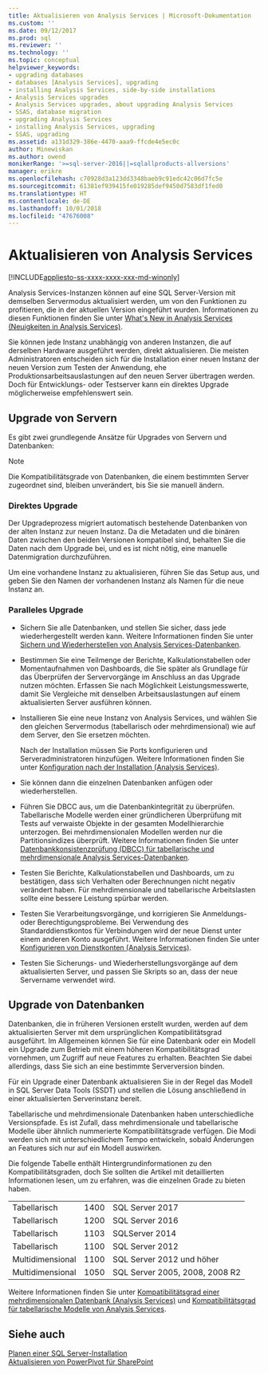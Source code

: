 ```yaml
---
title: Aktualisieren von Analysis Services | Microsoft-Dokumentation
ms.custom: ''
ms.date: 09/12/2017
ms.prod: sql
ms.reviewer: ''
ms.technology: ''
ms.topic: conceptual
helpviewer_keywords:
- upgrading databases
- databases [Analysis Services], upgrading
- installing Analysis Services, side-by-side installations
- Analysis Services upgrades
- Analysis Services upgrades, about upgrading Analysis Services
- SSAS, database migration
- upgrading Analysis Services
- installing Analysis Services, upgrading
- SSAS, upgrading
ms.assetid: a131d329-386e-4470-aaa9-ffcde4e5ec0c
author: Minewiskan
ms.author: owend
monikerRange: '>=sql-server-2016||=sqlallproducts-allversions'
manager: erikre
ms.openlocfilehash: c70928d3a123dd3348baeb9c91edc42c06d7fc5e
ms.sourcegitcommit: 61381ef939415fe019285def9450d7583df1fed0
ms.translationtype: HT
ms.contentlocale: de-DE
ms.lasthandoff: 10/01/2018
ms.locfileid: "47676008"
---
```

# <a name="upgrade-analysis-services"></a>Aktualisieren von Analysis Services

[!INCLUDE[appliesto-ss-xxxx-xxxx-xxx-md-winonly](../../includes/appliesto-ss-xxxx-xxxx-xxx-md-winonly.md)]
  
  Analysis Services-Instanzen können auf eine SQL Server-Version mit demselben Servermodus aktualisiert werden, um von den Funktionen zu profitieren, die in der aktuellen Version eingeführt wurden. Informationen zu diesen Funktionen finden Sie unter [What's New in Analysis Services (Neuigkeiten in Analysis Services)](../../analysis-services/what-s-new-in-analysis-services.md).  
  
 Sie können jede Instanz unabhängig von anderen Instanzen, die auf derselben Hardware ausgeführt werden, direkt aktualisieren. Die meisten Administratoren entscheiden sich für die Installation einer neuen Instanz der neuen Version zum Testen der Anwendung, ehe Produktionsarbeitsauslastungen auf den neuen Server übertragen werden. Doch für Entwicklungs- oder Testserver kann ein direktes Upgrade möglicherweise empfehlenswert sein.  
  
## <a name="server-upgrade"></a>Upgrade von Servern  
 Es gibt zwei grundlegende Ansätze für Upgrades von Servern und Datenbanken:  
  
> [!NOTE]
> Die Kompatibilitätsgrade von Datenbanken, die einem bestimmten Server zugeordnet sind, bleiben unverändert, bis Sie sie manuell ändern.
   
  
### <a name="in-place-upgrade"></a>Direktes Upgrade  
 Der Upgradeprozess migriert automatisch bestehende Datenbanken von der alten Instanz zur neuen Instanz. Da die Metadaten und die binären Daten zwischen den beiden Versionen kompatibel sind, behalten Sie die Daten nach dem Upgrade bei, und es ist nicht nötig, eine manuelle Datenmigration durchzuführen.  
  
 Um eine vorhandene Instanz zu aktualisieren, führen Sie das Setup aus, und geben Sie den Namen der vorhandenen Instanz als Namen für die neue Instanz an.  
  
### <a name="side-by-side-upgrade"></a>Paralleles Upgrade  
  
-   Sichern Sie alle Datenbanken, und stellen Sie sicher, dass jede wiederhergestellt werden kann. Weitere Informationen finden Sie unter [Sichern und Wiederherstellen von Analysis Services-Datenbanken](../../analysis-services/multidimensional-models/backup-and-restore-of-analysis-services-databases.md).  
  
-   Bestimmen Sie eine Teilmenge der Berichte, Kalkulationstabellen oder Momentaufnahmen von Dashboards, die Sie später als Grundlage für das Überprüfen der Servervorgänge im Anschluss an das Upgrade nutzen möchten. Erfassen Sie nach Möglichkeit Leistungsmesswerte, damit Sie Vergleiche mit denselben Arbeitsauslastungen auf einem aktualisierten Server ausführen können.  
  
-   Installieren Sie eine neue Instanz von Analysis Services, und wählen Sie den gleichen Servermodus (tabellarisch oder mehrdimensional) wie auf dem Server, den Sie ersetzen möchten. 
  
     Nach der Installation müssen Sie Ports konfigurieren und Serveradministratoren hinzufügen. Weitere Informationen finden Sie unter [Konfiguration nach der Installation &#40;Analysis Services&#41;](../../analysis-services/instances/post-install-configuration-analysis-services.md).  
  
-   Sie können dann die einzelnen Datenbanken anfügen oder wiederherstellen.  
  
-   Führen Sie DBCC aus, um die Datenbankintegrität zu überprüfen. Tabellarische Modelle werden einer gründlicheren Überprüfung mit Tests auf verwaiste Objekte in der gesamten Modellhierarchie unterzogen. Bei mehrdimensionalen Modellen werden nur die Partitionsindizes überprüft. Weitere Informationen finden Sie unter [Datenbankkonsistenzprüfung &#40;DBCC&#41; für tabellarische und mehrdimensionale Analysis Services-Datenbanken](../../analysis-services/instances/database-consistency-checker-dbcc-for-analysis-services.md).  
  
-   Testen Sie Berichte, Kalkulationstabellen und Dashboards, um zu bestätigen, dass sich Verhalten oder Berechnungen nicht negativ verändert haben. Für mehrdimensionale und tabellarische Arbeitslasten sollte eine bessere Leistung spürbar werden.  
  
-   Testen Sie Verarbeitungsvorgänge, und korrigieren Sie Anmeldungs- oder Berechtigungsprobleme. Bei Verwendung des Standarddienstkontos für Verbindungen wird der neue Dienst unter einem anderen Konto ausgeführt. Weitere Informationen finden Sie unter [Konfigurieren von Dienstkonten &#40;Analysis Services&#41;](../../analysis-services/instances/configure-service-accounts-analysis-services.md).  
  
-   Testen Sie Sicherungs- und Wiederherstellungsvorgänge auf dem aktualisierten Server, und passen Sie Skripts so an, dass der neue Servername verwendet wird.  
  
## <a name="database-upgrade"></a>Upgrade von Datenbanken  
 Datenbanken, die in früheren Versionen erstellt wurden, werden auf dem aktualisierten Server mit dem ursprünglichen Kompatibilitätsgrad ausgeführt. Im Allgemeinen können Sie für eine Datenbank oder ein Modell ein Upgrade zum Betrieb mit einem höheren Kompatibilitätsgrad vornehmen, um Zugriff auf neue Features zu erhalten. Beachten Sie dabei allerdings, dass Sie sich an eine bestimmte Serverversion binden.  
  
 Für ein Upgrade einer Datenbank aktualisieren Sie in der Regel das Modell in SQL Server Data Tools (SSDT) und stellen die Lösung anschließend in einer aktualisierten Serverinstanz bereit.
  
 Tabellarische und mehrdimensionale Datenbanken haben unterschiedliche Versionspfade. Es ist Zufall, dass mehrdimensionale und tabellarische Modelle über ähnlich nummerierte Kompatibilitätsgrade verfügen.  Die Modi werden sich mit unterschiedlichem Tempo entwickeln, sobald Änderungen an Features sich nur auf ein Modell auswirken.  
  
 Die folgende Tabelle enthält Hintergrundinformationen zu den Kompatibilitätsgraden, doch Sie sollten die Artikel mit detaillierten Informationen lesen, um zu erfahren, was die einzelnen Grade zu bieten haben.  
  
||||  
|-|-|-|  
|Tabellarisch|1400|SQL Server 2017|
|Tabellarisch|1200|SQL Server 2016|  
|Tabellarisch|1103|SQLServer 2014|  
|Tabellarisch|1100|SQL Server 2012|  
|Multidimensional|1100|SQL Server 2012 und höher|  
|Multidimensional|1050|SQL Server 2005, 2008, 2008 R2|  
  
 Weitere Informationen finden Sie unter [Kompatibilitätsgrad einer mehrdimensionalen Datenbank &#40;Analysis Services&#41;](../../analysis-services/multidimensional-models/compatibility-level-of-a-multidimensional-database-analysis-services.md) und [Kompatibilitätsgrad für tabellarische Modelle von Analysis Services](../../analysis-services/tabular-models/compatibility-level-for-tabular-models-in-analysis-services.md).  
  
## <a name="see-also"></a>Siehe auch  
 [Planen einer SQL Server-Installation](../../sql-server/install/planning-a-sql-server-installation.md)   
 [Aktualisieren von PowerPivot für SharePoint](../../database-engine/install-windows/upgrade-power-pivot-for-sharepoint.md)   
  
  
